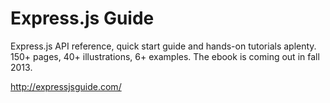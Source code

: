 # Express.js Guide

Express.js API reference, quick start guide and hands-on tutorials aplenty. 150+ pages, 40+ illustrations, 6+ examples. The ebook is coming out in fall 2013.

<http://expressjsguide.com/>
